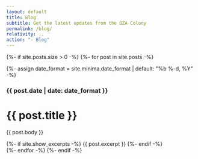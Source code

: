 ```yaml
---
layout: default
title: Blog
subtitle: Get the latest updates from the ΩZA Colony
permalink: /blog/
relativity: ..
action: "- Blog"
---
```

{%- if site.posts.size > 0 -%}
  {%- for post in site.posts -%}
    <div class="blog-card">
      {%- assign date_format = site.minima.date_format | default: "%b %-d, %Y" -%}
      <h3>{{ post.date | date: date_format }}</h3>
      <div class="blog-image" style="background-image: url({{ post.image }})"></div>
      <div class="blog-text">
        <h1>{{ post.title }}</h1>
        <p>{{ post.body }}</p>
      </div>
      {%- if site.show_excerpts -%}
        {{ post.excerpt }}
      {%- endif -%}
    </div>
  {%- endfor -%}
{%- endif -%}
